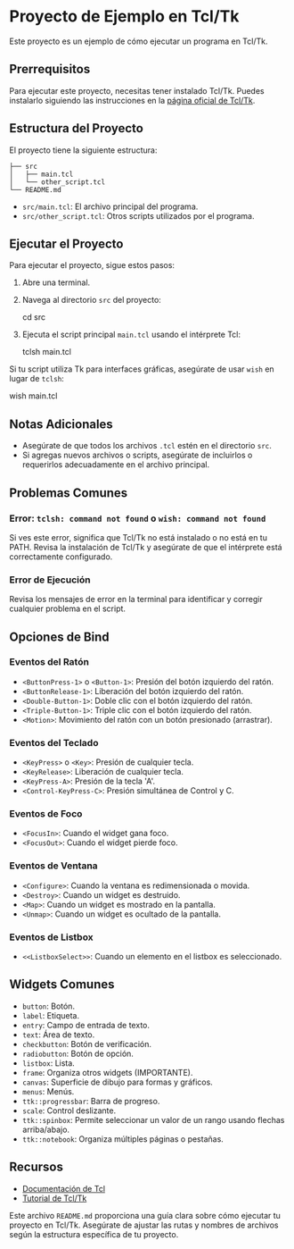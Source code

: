 

# Proyecto de Ejemplo en Tcl/Tk

Este proyecto es un ejemplo de cómo ejecutar un programa en Tcl/Tk.

## Prerrequisitos

Para ejecutar este proyecto, necesitas tener instalado Tcl/Tk. Puedes instalarlo siguiendo las instrucciones en la [página oficial de Tcl/Tk](https://www.tcl.tk/software/tcltk/).

## Estructura del Proyecto

El proyecto tiene la siguiente estructura:

```
├── src
│   ├── main.tcl
│   └── other_script.tcl
└── README.md
```
- `src/main.tcl`: El archivo principal del programa.
- `src/other_script.tcl`: Otros scripts utilizados por el programa.

## Ejecutar el Proyecto

Para ejecutar el proyecto, sigue estos pasos:

1. Abre una terminal.
2. Navega al directorio `src` del proyecto:

    cd src

3. Ejecuta el script principal `main.tcl` usando el intérprete Tcl:

    tclsh main.tcl
    

Si tu script utiliza Tk para interfaces gráficas, asegúrate de usar `wish` en lugar de `tclsh`:

wish main.tcl


## Notas Adicionales

- Asegúrate de que todos los archivos `.tcl` estén en el directorio `src`.
- Si agregas nuevos archivos o scripts, asegúrate de incluirlos o requerirlos adecuadamente en el archivo principal.

## Problemas Comunes

### Error: `tclsh: command not found` o `wish: command not found`

Si ves este error, significa que Tcl/Tk no está instalado o no está en tu PATH. Revisa la instalación de Tcl/Tk y asegúrate de que el intérprete está correctamente configurado.

### Error de Ejecución

Revisa los mensajes de error en la terminal para identificar y corregir cualquier problema en el script.


## Opciones de Bind

### Eventos del Ratón
- `<ButtonPress-1>` o `<Button-1>`: Presión del botón izquierdo del ratón.
- `<ButtonRelease-1>`: Liberación del botón izquierdo del ratón.
- `<Double-Button-1>`: Doble clic con el botón izquierdo del ratón.
- `<Triple-Button-1>`: Triple clic con el botón izquierdo del ratón.
- `<Motion>`: Movimiento del ratón con un botón presionado (arrastrar).

### Eventos del Teclado
- `<KeyPress>` o `<Key>`: Presión de cualquier tecla.
- `<KeyRelease>`: Liberación de cualquier tecla.
- `<KeyPress-A>`: Presión de la tecla 'A'.
- `<Control-KeyPress-C>`: Presión simultánea de Control y C.

### Eventos de Foco
- `<FocusIn>`: Cuando el widget gana foco.
- `<FocusOut>`: Cuando el widget pierde foco.

### Eventos de Ventana
- `<Configure>`: Cuando la ventana es redimensionada o movida.
- `<Destroy>`: Cuando un widget es destruido.
- `<Map>`: Cuando un widget es mostrado en la pantalla.
- `<Unmap>`: Cuando un widget es ocultado de la pantalla.

### Eventos de Listbox
- `<<ListboxSelect>>`: Cuando un elemento en el listbox es seleccionado.

## Widgets Comunes

- `button`: Botón.
- `label`: Etiqueta.
- `entry`: Campo de entrada de texto.
- `text`: Área de texto.
- `checkbutton`: Botón de verificación.
- `radiobutton`: Botón de opción.
- `listbox`: Lista.
- `frame`: Organiza otros widgets (IMPORTANTE).
- `canvas`: Superficie de dibujo para formas y gráficos.
- `menus`: Menús.
- `ttk::progressbar`: Barra de progreso.
- `scale`: Control deslizante.
- `ttk::spinbox`: Permite seleccionar un valor de un rango usando flechas arriba/abajo.
- `ttk::notebook`: Organiza múltiples páginas o pestañas.


## Recursos

- [Documentación de Tcl](https://www.tcl.tk/doc/)
- [Tutorial de Tcl/Tk](https://www.tcl.tk/man/tcl8.6/tutorial/tcltutorial.html)


Este archivo `README.md` proporciona una guía clara sobre cómo ejecutar tu proyecto en Tcl/Tk. Asegúrate de ajustar las rutas y nombres de archivos según la estructura específica de tu proyecto.

